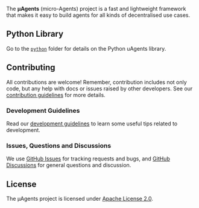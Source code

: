 The **μAgents** (micro-Agents) project is a fast and lightweight framework that makes it easy to build agents for all kinds of decentralised use cases.

## Python Library

Go to the [`python`](https://github.com/fetchai/uAgents/tree/main/python) folder for details on the Python uAgents library.

## Contributing

All contributions are welcome! Remember, contribution includes not only code, but any help with docs or issues raised by other developers. See our [contribution guidelines](https://github.com/fetchai/uAgents/blob/main/CONTRIBUTING.md) for more details.

### Development Guidelines

Read our [development guidelines](https://github.com/fetchai/uAgents/blob/main/DEVELOPING.md) to learn some useful tips related to development.

### Issues, Questions and Discussions

We use [GitHub Issues](https://github.com/fetchai/uAgents/issues) for tracking requests and bugs, and [GitHub Discussions](https://github.com/fetchai/uAgents/discussions) for general questions and discussion.

## License

The μAgents project is licensed under [Apache License 2.0](https://github.com/fetchai/uAgents/blob/main/LICENSE).
